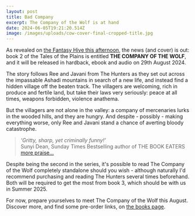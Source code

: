 ```yaml
---
layout: post
title: Bad Company
excerpt: The Company of the Wolf is at hand
date: 2024-06-05T19:21:20.514Z
image: /images/uploads/cow-cover-final-cropped-title.jpg
---
```

A﻿s revealed on [the Fantasy Hive this afternoon](https://fantasy-hive.co.uk/2024/06/the-company-of-the-wolf-by-david-wragg-cover-reveal/), the news (and cover) is out: book 2 of the Tales of the Plains is entitled **THE COMPANY OF THE WOLF**, and it will be released in hardback, ebook and audio on 29th August 2024.

T﻿he story follows Ree and Javani from The Hunters as they set out across the impassable Ashadi mountains in search of a new life, and instead find a hidden village off the beaten track. The villagers are welcoming, rich in produce and fertile land, but take their laws very seriously: peace at all times, weapons forbidden, violence anathema.

B﻿ut the villagers are not alone in the valley: a﻿ company of mercenaries lurks in the wooded hills, and they are hungry. And despite - possibly - making everything worse, only Ree and Javani stand a chance of averti﻿ng b﻿loody catastrophe.

> *‘Gritty, sharp, yet criminally funny!’*
>﻿  
> Sunyi Dean, Sunday Times Bestselling author of THE BOOK EATERS  
> [more p﻿raise...](/books/tales-of-the-plains#praise-for-the-company-of-the-wolf)

D﻿espite being the second in the series, it's possible to read The Company of the Wolf completely standalone should you wish - although naturally I'd recommend purchasing and reading The Hunters several times beforehand. Both will be required to get the most from book 3, which should be with us in Summer 2025.

F﻿or now, prepare yourselves to meet The Company of the Wolf this August. Discover more, and find some pre-order links, on [the books page](/books/tales-of-the-plains#the-company-of-the-wolf-august-2024).